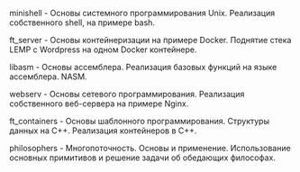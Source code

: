 minishell - Основы системного программирования Unix. Реализация собственного shell, на примере bash. 

ft_server - Основы контейнеризации на примере Docker. Поднятие стека LEMP c Wordpress на одном Docker контейнере.

libasm - Основы ассемблера. Реализация базовых функций на языке ассемблера. NASM.

webserv - Основы сетевого программирования. Реализация собственного веб-сервера на примере Nginx.

ft_containers - Основы шаблонного программирования. Структуры данных на С++. Реализация контейнеров в С++.

philosophers - Многопоточность. Основы и применение. Использование основных примитивов и решение задачи об обедающих философах.
